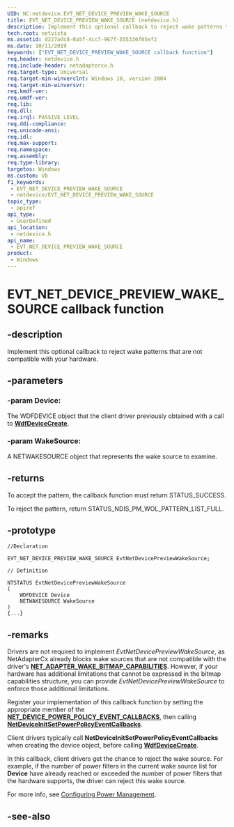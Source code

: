 ```yaml
---
UID: NC:netdevice.EVT_NET_DEVICE_PREVIEW_WAKE_SOURCE
title: EVT_NET_DEVICE_PREVIEW_WAKE_SOURCE (netdevice.h)
description: Implement this optional callback to reject wake patterns that are not compatible with your hardware.
tech.root: netvista
ms.assetid: d227adc8-0a5f-4cc7-967f-555336f05ef2
ms.date: 10/11/2019
keywords: ["EVT_NET_DEVICE_PREVIEW_WAKE_SOURCE callback function"]
req.header: netdevice.h
req.include-header: netadaptercx.h 
req.target-type: Universal
req.target-min-winverclnt: Windows 10, version 2004
req.target-min-winversvr: 
req.kmdf-ver: 
req.umdf-ver: 
req.lib: 
req.dll: 
req.irql: PASSIVE_LEVEL
req.ddi-compliance: 
req.unicode-ansi: 
req.idl: 
req.max-support: 
req.namespace: 
req.assembly: 
req.type-library: 
targetos: Windows
ms.custom: Vb
f1_keywords:
 - EVT_NET_DEVICE_PREVIEW_WAKE_SOURCE
 - netdevice/EVT_NET_DEVICE_PREVIEW_WAKE_SOURCE
topic_type:
 - apiref
api_type:
 - UserDefined
api_location:
 - netdevice.h
api_name:
 - EVT_NET_DEVICE_PREVIEW_WAKE_SOURCE
product:
 - Windows
---
```


# EVT_NET_DEVICE_PREVIEW_WAKE_SOURCE callback function


## -description

Implement this optional callback to reject wake patterns that are not compatible with your hardware.

## -parameters

### -param Device: 

The WDFDEVICE object that the client driver previously obtained with a call to [**WdfDeviceCreate**](../wdfdevice/nf-wdfdevice-wdfdevicecreate.md).

### -param WakeSource: 

A NETWAKESOURCE object that represents the wake source to examine.

## -returns

To accept the pattern, the callback function must return STATUS_SUCCESS.

To reject the pattern, return STATUS_NDIS_PM_WOL_PATTERN_LIST_FULL.

## -prototype

```
//Declaration

EVT_NET_DEVICE_PREVIEW_WAKE_SOURCE EvtNetDevicePreviewWakeSource; 

// Definition

NTSTATUS EvtNetDevicePreviewWakeSource 
(
	WDFDEVICE Device
	NETWAKESOURCE WakeSource
)
{...}

```

## -remarks

Drivers are not required to implement *EvtNetDevicePreviewWakeSource*, as NetAdapterCx already blocks wake sources that are not compatible with the driver's [**NET_ADAPTER_WAKE_BITMAP_CAPABILITIES**](../netadapter/ns-netadapter-_net_adapter_wake_bitmap_capabilities.md). However, if your hardware has additional limitations that cannot be expressed in the bitmap capabilities structure, you can provide *EvtNetDevicePreviewWakeSource* to enforce those additional limitations.

Register your implementation of this callback function by setting the appropriate member of the [**NET_DEVICE_POWER_POLICY_EVENT_CALLBACKS**](../netdevice/ns-netdevice-_net_device_power_policy_event_callbacks.md), then calling [**NetDeviceInitSetPowerPolicyEventCallbacks**](../netdevice/nf-netdevice-netdeviceinitsetpowerpolicyeventcallbacks.md).

Client drivers typically call **NetDeviceInitSetPowerPolicyEventCallbacks** when creating the device object, before calling [**WdfDeviceCreate**](../wdfdevice/nf-wdfdevice-wdfdevicecreate.md).

In this callback, client drivers get the chance to reject the wake source. For example, if the number of power filters in the current wake source list for **Device** have already reached or exceeded the number of power filters that the hardware supports, the driver can reject this wake source.

For more info, see [Configuring Power Management](/windows-hardware/drivers/netcx/configuring-power-management).

## -see-also